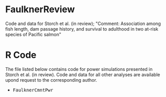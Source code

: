 # FaulknerReview
Code and data for Storch et al. (in review); "Comment: Association among fish length, dam passage history, and survival to adulthood in two at-risk species of Pacific salmon" 

# R Code
The file listed below contains code for power simulations presented in Storch et al. (in review).  Code and data for all other analyses are available upond request to the corresponding author.

* <kbd>FaulknerCmntPwr</kbd>
